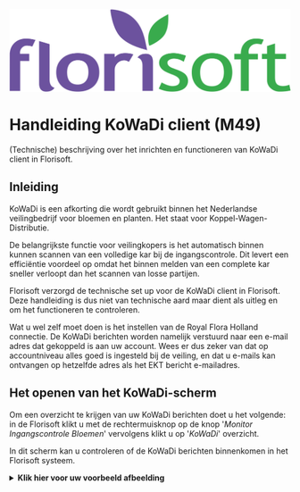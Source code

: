 <img src="../../fslogo.png">

# Handleiding KoWaDi client (M49)

(Technische) beschrijving over het inrichten en functioneren van KoWaDi client in Florisoft.

## Inleiding

KoWaDi is een afkorting die wordt gebruikt binnen het Nederlandse veilingbedrijf voor bloemen en planten. Het staat voor Koppel-Wagen-Distributie.

De belangrijkste functie voor veilingkopers is het automatisch binnen kunnen scannen van een volledige kar bij de ingangscontrole. Dit levert een efficiëntie voordeel op omdat het binnen melden van een complete kar sneller verloopt dan het scannen van losse partijen.

Florisoft verzorgd de technische set up voor de KoWaDi client in Florisoft. Deze handleiding is dus niet van technische aard maar dient als uitleg en om het functioneren te controleren.

Wat u wel zelf moet doen is het instellen van de Royal Flora Holland connectie. De KoWaDi berichten worden namelijk verstuurd naar een e-mail adres dat gekoppeld is aan uw account. Wees er dus zeker van dat op accountniveau alles goed is ingesteld bij de veiling, en dat u e-mails kan ontvangen op hetzelfde adres als het EKT bericht e-mailadres.

## Het openen van het KoWaDi-scherm

Om een overzicht te krijgen van uw KoWaDi berichten doet u het volgende: in de Florisoft klikt u met de rechtermuisknop op de knop '*Monitor Ingangscontrole Bloemen*' vervolgens klikt u op '*KoWaDi*' overzicht. 

In dit scherm kan u controleren of de KoWaDi berichten binnenkomen in het Florisoft systeem.

<details><summary><b>Klik hier voor uw voorbeeld afbeelding</b></summary><img src="media/image1.png" width = 500px></details>

